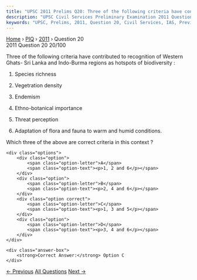 ```yaml
---
title: "UPSC 2011 Prelims Q20: Three of the following criteria have contributed to recognit..."
description: "UPSC Civil Services Preliminary Examination 2011 Question 20 with options and answer"
keywords: "UPSC, Prelims, 2011, Question 20, Civil Services, IAS, Previous Year Questions"
---
```


<nav class="breadcrumb">
    <a href="../../">Home</a>
    <span>›</span>
    <a href="../">PIQ</a>
    <span>›</span>
    <a href="./">2011</a>
    <span>›</span>
    <span>Question 20</span>
</nav>

<div class="question-header">
    <div class="question-meta">
        <span class="year-badge">2011</span>
        <span class="question-number">Question 20</span>
        <span class="progress">20/100</span>
    </div>
    <div class="progress-bar">
        <div class="progress-fill" style="width: 20.0%"></div>
    </div>
</div>

<div class="question-content">
    <div class="question-text">
        <p>Three of the following criteria have contributed to recognition of Western Ghats- Sri Lanka and Indo-Burma regions as hotspots of biodiversity :</p>
<ol>
<li>
<p>Species richness</p>
</li>
<li>
<p>Vegetration density</p>
</li>
<li>
<p>Endemism</p>
</li>
<li>
<p>Ethno-botanical importance</p>
</li>
<li>
<p>Threat perception</p>
</li>
<li>
<p>Adaptation of flora and fauna to warm and humid conditions.</p>
</li>
</ol>
<p>Which three of the above are correct criteria in this context ?</p>
    </div>
    
    <div class="options">
        <div class="option">
            <span class="option-letter">A</span>
            <span class="option-text"><p>1, 2 and 6</p></span>
        </div>
        <div class="option">
            <span class="option-letter">B</span>
            <span class="option-text"><p>2, 4 and 6</p></span>
        </div>
        <div class="option correct">
            <span class="option-letter">C</span>
            <span class="option-text"><p>1, 3 and 5</p></span>
        </div>
        <div class="option">
            <span class="option-letter">D</span>
            <span class="option-text"><p>3, 4 and 6</p></span>
        </div>
    </div>

    <div class="answer-box">
        <strong>Correct Answer:</strong> Option C
    </div>
</div>

<div class="question-nav">
    <a href="../q019-the-new-start-treaty-was-in-the-news-what-is-this/" class="nav-btn prev">← Previous</a>
    <a href="../" class="nav-btn center">All Questions</a>
    <a href="../q021-human-activities-in-the-recent-past-have-caused-th/" class="nav-btn next">Next →</a>
</div>
